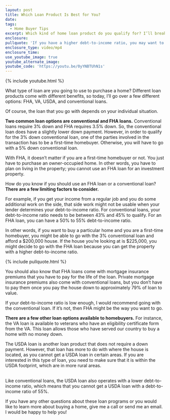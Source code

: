 ```yaml
---
layout: post
title: Which Loan Product Is Best for You?
date:
tags:
  - Home Buyer Tips
excerpt: Which kind of home loan product do you qualify for? I’ll break down a few different options for you today.
enclosure:
pullquote: 'If you have a higher debt-to-income ratio, you may want to go with an FHA loan.'
enclosure_type: video/mp4
enclosure_time:
use_youtube_image: true
youtube_alternate_image:
youtube_code: 'https://youtu.be/0yYNBTUhN1s'
---
```



{% include youtube.html %}

What type of loan are you going to use to purchase a home? Different loan products come with different benefits, so today, I’ll go over a few different options: FHA, VA, USDA, and conventional loans.

Of course, the loan that you go with depends on your individual situation.

**Two common loan options are conventional and FHA loans.** Conventional loans require 3% down and FHA requires 3.5% down. So, the conventional loan does have a slightly lower down payment. However, in order to qualify for the 3% down conventional loan, one of the parties involved in the transaction has to be a first-time homebuyer. Otherwise, you will have to go with a 5% down conventional loan.

With FHA, it doesn’t matter if you are a first-time homebuyer or not. You just have to purchase an owner-occupied home. In other words, you have to plan on living in the property; you cannot use an FHA loan for an investment property.

How do you know if you should use an FHA loan or a conventional loan? **There are a few limiting factors to consider.**

For example, if you get your income from a regular job and you do some additional work on the side, that side work might not be usable when your lender determines your debt-to-income ratio. For conventional loans, your debt-to-income ratio needs to be between 43% and 45% to qualify. For an FHA loan, you can have a 50% to 55% debt-to-income ratio.

In other words, if you want to buy a particular home and you are a first-time homebuyer, you might be able to go with the 3% conventional loan and afford a $200,000 house. If the house you’re looking at is $225,000, you might decide to go with the FHA loan because you can get the property with a higher debt-to-income ratio.

{% include pullquote.html %}

You should also know that FHA loans come with mortgage insurance premiums that you have to pay for the life of the loan. Private mortgage insurance premiums also come with conventional loans, but you don’t have to pay them once you pay the house down to approximately 79% of loan to value.

If your debt-to-income ratio is low enough, I would recommend going with the conventional loan. If it’s not, then FHA might be the way you want to go.

**There are a few other loan options available to homebuyers.** For instance, the VA loan is available to veterans who have an eligibility certificate form from the VA. This loan allows those who have served our country to buy a home with no money down.

The USDA loan is another loan product that does not require a down payment. However, that loan has more to do with where the house is located, as you cannot get a USDA loan in certain areas. If you are interested in this type of loan, you need to make sure that it is within the USDA footprint, which are in more rural areas.

<br>Like conventional loans, the USDA loan also operates with a lower debt-to-income ratio, which means that you cannot get a USDA loan with a debt-to-income ratio of 55%.

If you have any other questions about these loan programs or you would like to learn more about buying a home, give me a call or send me an email. I would be happy to help you!